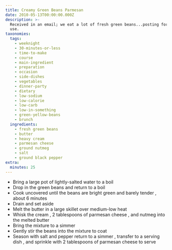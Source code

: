 ```yaml
---
title: Creamy Green Beans Parmesan
date: 2010-05-13T00:00:00.000Z
description: >-
  Received in an email; we eat a lot of fresh green beans...posting for future
  use.
taxonomies:
  tags:
    - weeknight
    - 30-minutes-or-less
    - time-to-make
    - course
    - main-ingredient
    - preparation
    - occasion
    - side-dishes
    - vegetables
    - dinner-party
    - dietary
    - low-sodium
    - low-calorie
    - low-carb
    - low-in-something
    - green-yellow-beans
    - brunch
  ingredients:
    - fresh green beans
    - butter
    - heavy cream
    - parmesan cheese
    - ground nutmeg
    - salt
    - ground black pepper
extra:
  minutes: 25
---
```

 - Bring a large pot of lightly-salted water to a boil
 - Drop in the green beans and return to a boil
 - Cook uncovered until the beans are bright green and barely tender , about 6 minutes
 - Drain and set aside
 - Melt the butter in a large skillet over medium-low heat
 - Whisk the cream , 2 tablespoons of parmesan cheese , and nutmeg into the melted butter
 - Bring the mixture to a simmer
 - Gently stir the beans into the mixture to coat
 - Season with salt and pepper return to a simmer , transfer to a serving dish , and sprinkle with 2 tablespoons of parmesan cheese to serve
